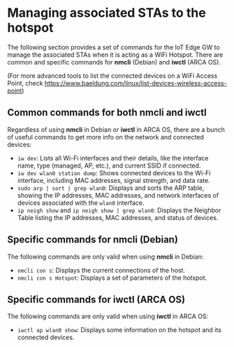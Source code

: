 # Managing associated STAs to the hotspot

The following section provides a set of commands for the IoT Edge GW to manage the associated STAs when it is acting as a WiFi Hotspot. There are common and specific commands for **nmcli** (Debian) and **iwctl** (ARCA OS).

(For more advanced tools to list the connected devices on a WiFi Access Point, check https://www.baeldung.com/linux/list-devices-wireless-access-point)

## Common commands for both nmcli and iwctl

Regardless of using **nmcli** in Debian or **iwctl** in ARCA OS, there are a bunch of useful commands to get more info on the network and connected devices:
- `iw dev`: Lists all Wi-Fi interfaces and their details, like the interface name, type (managed, AP, etc.), and current SSID if connected.
- `iw dev wlan0 station dump`: Shows connected devices to the Wi-Fi interface, including MAC addresses, signal strength, and data rate.
- `sudo arp | sort | grep wlan0`: Displays and sorts the ARP table, showing the IP addresses, MAC addresses, and network interfaces of devices associated with the `wlan0` interface.
- `ip neigh show` and `ip neigh show | grep wlan0`: Displays the Neighbor Table listing the IP addresses, MAC addresses, and status of devices.

## Specific commands for nmcli (Debian)

The following commands are only valid when using **nmcli** in Debian:
- `nmcli con s`: Displays the current connections of the host.
- `nmcli con s Hotspot`: Displays a set of parameters of the hotspot.

## Specific commands for iwctl (ARCA OS)

The following commands are only valid when using **iwctl** in ARCA OS:
- `iwctl ap wlan0 show`: Displays some information on the hotspot and its connected devices.
